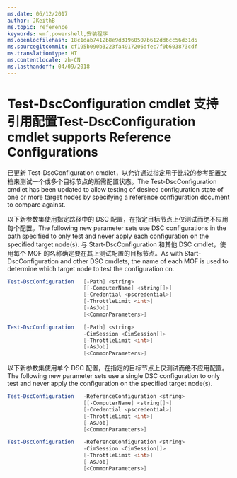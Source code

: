 ```yaml
---
ms.date: 06/12/2017
author: JKeithB
ms.topic: reference
keywords: wmf,powershell,安装程序
ms.openlocfilehash: 18c1dab7412b8e9d31960507b612dd6cc56d31d5
ms.sourcegitcommit: cf195b090b3223fa4917206dfec7f0b603873cdf
ms.translationtype: HT
ms.contentlocale: zh-CN
ms.lasthandoff: 04/09/2018
---
```

# <a name="test-dscconfiguration-cmdlet-supports-reference-configurations"></a><span data-ttu-id="5f2ba-102">Test-DscConfiguration cmdlet 支持引用配置</span><span class="sxs-lookup"><span data-stu-id="5f2ba-102">Test-DscConfiguration cmdlet supports Reference Configurations</span></span>

<span data-ttu-id="5f2ba-103">已更新 Test-DscConfiguration cmdlet，以允许通过指定用于比较的参考配置文档来测试一个或多个目标节点的所需配置状态。</span><span class="sxs-lookup"><span data-stu-id="5f2ba-103">The Test-DscConfiguration cmdlet has been updated to allow testing of desired configuration state of one or more target nodes by specifying a reference configuration document to compare against.</span></span>

<span data-ttu-id="5f2ba-104">以下新参数集使用指定路径中的 DSC 配置，在指定目标节点上仅测试而绝不应用每个配置。</span><span class="sxs-lookup"><span data-stu-id="5f2ba-104">The following new parameter sets use DSC configurations in the path specified to only test and never apply each configuration on the specified target node(s).</span></span> <span data-ttu-id="5f2ba-105">与 Start-DscConfiguration 和其他 DSC cmdlet，使用每个 MOF 的名称确定要在其上测试配置的目标节点。</span><span class="sxs-lookup"><span data-stu-id="5f2ba-105">As with Start-DscConfiguration and other DSC cmdlets, the name of each MOF is used to determine which target node to test the configuration on.</span></span>

```powershell
Test-DscConfiguration   [-Path] <string>
                        [[-ComputerName] <string[]>]
                        [-Credential <pscredential>]
                        [-ThrottleLimit <int>]
                        [-AsJob]
                        [<CommonParameters>]

Test-DscConfiguration   [-Path] <string>
                        -CimSession <CimSession[]>
                        [-ThrottleLimit <int>]
                        [-AsJob]
                        [<CommonParameters>]
```

<span data-ttu-id="5f2ba-106">以下新参数集使用单个 DSC 配置，在指定的目标节点上仅测试而绝不应用配置。</span><span class="sxs-lookup"><span data-stu-id="5f2ba-106">The following new parameter sets use a single DSC configuration to only test and never apply the configuration on the specified target node(s).</span></span>

```powershell
Test-DscConfiguration   -ReferenceConfiguration <string>
                        [[-ComputerName] <string[]>]
                        [-Credential <pscredential>]
                        [-ThrottleLimit <int>]
                        [-AsJob]
                        [<CommonParameters>]

Test-DscConfiguration   -ReferenceConfiguration <string>
                        -CimSession <CimSession[]>
                        [-ThrottleLimit <int>]
                        [-AsJob]
                        [<CommonParameters>]
```